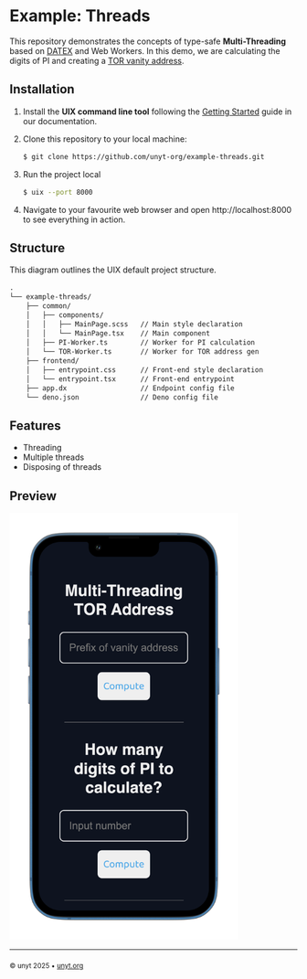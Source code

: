 # Example: Threads

This repository demonstrates the concepts of type-safe **Multi-Threading** based
on [DATEX](https://datex.unyt.org) and Web Workers. In this demo, we are
calculating the digits of PI and creating a
[TOR vanity address](https://community.torproject.org/onion-services/advanced/vanity-addresses/).

## Installation

1. Install the **UIX command line tool** following the
   [Getting Started](https://docs.unyt.org/manual/uix/getting-started#the-uix-command-line-tool)
   guide in our documentation.

2. Clone this repository to your local machine:

   ```bash
   $ git clone https://github.com/unyt-org/example-threads.git
   ```
3. Run the project local
   ```bash
   $ uix --port 8000
   ```
4. Navigate to your favourite web browser and open http://localhost:8000 to see
   everything in action.

## Structure

This diagram outlines the UIX default project structure.

```
.
└── example-threads/
    ├── common/
    │   ├── components/
    │   │   ├── MainPage.scss   // Main style declaration
    │   │   └── MainPage.tsx    // Main component
    │   ├── PI-Worker.ts        // Worker for PI calculation
    │   └── TOR-Worker.ts       // Worker for TOR address gen
    ├── frontend/
    │   ├── entrypoint.css      // Front-end style declaration
    │   └── entrypoint.tsx      // Front-end entrypoint
    ├── app.dx                  // Endpoint config file
    └── deno.json               // Deno config file
```

## Features

- Threading
- Multiple threads
- Disposing of threads

## Preview

<img src=".github/screenshot.png" width="400">

---

<sub>&copy; unyt 2025 • [unyt.org](https://unyt.org)</sub>
